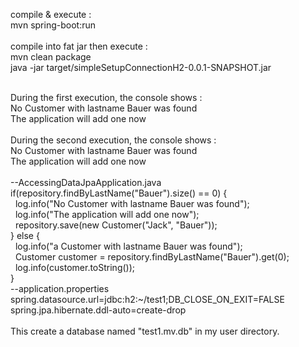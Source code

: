 compile & execute :<br/>
mvn spring-boot:run<br/>
<br/>
compile into fat jar then execute :<br/>
mvn clean package<br/>
java -jar target/simpleSetupConnectionH2-0.0.1-SNAPSHOT.jar<br/>
<br/>

During the first execution, the console shows : <br/>
No Customer with lastname Bauer was found<br/>
The application will add one now<br/>
<br/>
During the second execution, the console shows : <br/>
No Customer with lastname Bauer was found<br/>
The application will add one now<br/>
<br/>
--AccessingDataJpaApplication.java<br/>
if(repository.findByLastName("Bauer").size() == 0) {<br/>
&nbsp;&nbsp;log.info("No Customer with lastname Bauer was found");<br/>
&nbsp;&nbsp;log.info("The application will add one now");<br/>
&nbsp;&nbsp;repository.save(new Customer("Jack", "Bauer"));<br/>
} else {<br/>
&nbsp;&nbsp;log.info("a Customer with lastname Bauer was found");<br/>
&nbsp;&nbsp;Customer customer = repository.findByLastName("Bauer").get(0);<br/>
&nbsp;&nbsp;log.info(customer.toString());<br/>
}<br/>
--application.properties<br/>
spring.datasource.url=jdbc:h2:~/test1;DB_CLOSE_ON_EXIT=FALSE<br/>
spring.jpa.hibernate.ddl-auto=create-drop<br/>
<br/>
This create a database named "test1.mv.db" in my user directory.<br/> 